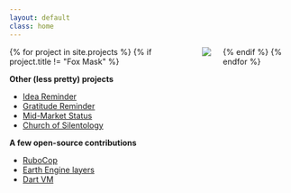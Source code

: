 ```yaml
---
layout: default
class: home
---
```

<div class="columns">
  {% for project in site.projects %}
    {% if project.title != "Fox Mask" %}
      <a href="{{ project.url }}">
        <div class="pin">
          <img src="/images/{{ project.images.first }}">
        </div>
      </a>
    {% endif %}
  {% endfor %}
</div>


**Other (less pretty) projects**
- [Idea Reminder](https://www.ideareminder.org)
- [Gratitude Reminder](https://www.gratitudereminder.org)
- [Mid-Market Status](http://midmarketstatus.com)
- [Church of Silentology](https://churchofsilentology.com)

**A few open-source contributions**
- [RuboCop](https://github.com/rubocop-hq/rubocop/pulls?q=is%3Apr+author%3Amaxh+is%3Aclosed)
- [Earth Engine layers](https://github.com/google/earthengine-api/commit/7110809ce760ab187afa43cb20e349e54b0f62b3#diff-85588e2d3225963a73d9cf4e21bdf240)
- [Dart VM](https://codereview.chromium.org/search?closed=1&owner=meh%40google.com&reviewer=&cc=&repo_guid=&base=&project=&private=1&commit=1&created_before=&created_after=&modified_before=&modified_after=&order=&format=html&keys_only=False&with_messages=False&cursor=&limit=30)

<script>
  const list = document.querySelector('.columns');
  for (let i = list.children.length; i >= 0; i--) {
    list.appendChild(list.children[Math.random() * i | 0]);
  }
</script>

